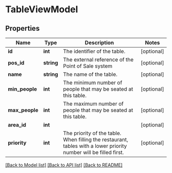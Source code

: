 # TableViewModel

## Properties
Name | Type | Description | Notes
------------ | ------------- | ------------- | -------------
**id** | **int** | The identifier of the table. | [optional] 
**pos_id** | **string** | The external reference of the Point of Sale system | [optional] 
**name** | **string** | The name of the table. | [optional] 
**min_people** | **int** | The minimum number of people that may be seated at this table. | [optional] 
**max_people** | **int** | The maximum number of people that may be seated at this table. | [optional] 
**area_id** | **int** |  | [optional] 
**priority** | **int** | The priority of the table. When filling the restaurant, tables with a lower priority number will be filled first. | [optional] 

[[Back to Model list]](../../README.md#documentation-for-models) [[Back to API list]](../../README.md#documentation-for-api-endpoints) [[Back to README]](../../README.md)

